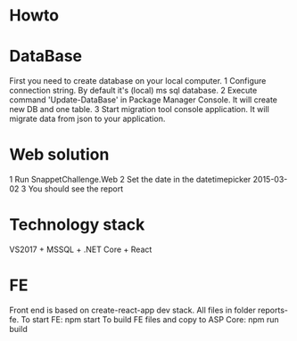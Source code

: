 # Howto

# DataBase
First you need to create database on your local computer.
1 Configure connection string. By default it's (local) ms sql database.
2 Execute command 'Update-DataBase' in Package Manager Console. It will create new DB and one table.
3 Start migration tool console application. It will migrate data from json to your application.

# Web solution
1 Run SnappetChallenge.Web
2 Set the date in the datetimepicker 2015-03-02
3 You should see the report

# Technology stack
VS2017 + MSSQL + .NET Core + React

# FE
Front end is based on create-react-app dev stack.
All files in folder reports-fe.
To start FE:
npm start
To build FE files and copy to ASP Core:
npm run build
